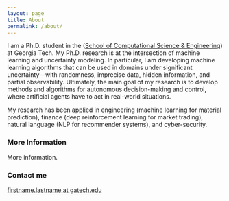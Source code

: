 ```yaml
---
layout: page
title: About
permalink: /about/
---
```


I am a Ph.D. student in the ([School of Computational Science & Engineering](https://https://www.cse.gatech.edu/)) at Georgia Tech. My Ph.D. research is at the intersection of machine learning and uncertainty modeling. In particular, I am developing machine learning algorithms that can be used in domains under significant uncertainty—with randomness, imprecise data, hidden information, and partial observability. Ultimately, the main goal of my research is to develop methods and algorithms for autonomous decision-making and control, where artificial agents have to act in real-world situations.

My research has been applied in engineering (machine learning for material prediction), finance (deep reinforcement learning for market trading), natural language (NLP for recommender systems), and cyber-security. 


### More Information

More information.

### Contact me

[firstname.lastname at gatech.edu](mailto:email@domain.com)
